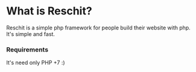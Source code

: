 # What is Reschit?
Reschit is a simple php framework for people build their website with php. It's simple and fast.

### Requirements
It's need only PHP +7 :)
